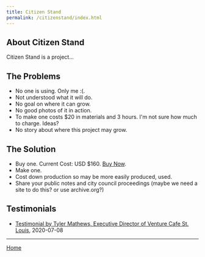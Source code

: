 ```yaml
---
title: Citizen Stand
permalink: /citizenstand/index.html
---
```


## About Citizen Stand

Citizen Stand is a project...

## The Problems

- No one is using. Only me :(.
- Not understood what it will do.
- No goal on where it can grow.
- No good photos of it in action.
- To make one costs $20 in materials and 3 hours. I'm not sure how much to charge. Ideas?
- No story about where this project may grow.

## The Solution

- Buy one. Current Cost: USD $160. <a href="mailto:{{site.email}}?subject=Buy Citizen Stand Now">Buy Now</a>.
- Make one.
- Cost down production so may be more easily produced, used.
- Share your public notes and city council proceedings (maybe we need a site to do this? or use archive.org?)

## Testimonials

- <a href="/citizenstand/testimonial-tyler.wav">Testimonial by Tyler Mathews, Executive Director of Venture Cafe St. Louis</a>, 2020-07-08

---

<a href="/">Home</a>
